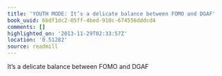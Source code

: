 ```yaml
---
title: 'YOUTH MODE: It’s a delicate balance between FOMO and DGAF'
book_uuid: 6bdf1dc2-05ff-4bed-910c-674556dddcd4
comments: []
highlighted_on: '2013-11-29T02:33:57Z'
location: '0.51282'
source: readmill
---
```


It’s a delicate balance between FOMO and DGAF
